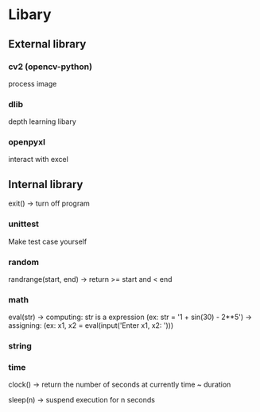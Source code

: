 # Libary

## External library

### cv2 (opencv-python)

process image

### dlib

depth learning libary

### openpyxl

interact with excel

## Internal library

exit() -> turn off program

### unittest

Make test case yourself

### random

randrange(start, end) -> return >= start and < end

### math

eval(str) -> computing: str is a expression (ex: str = '1 + sin(30) - 2**5')
          -> assigning: (ex: x1, x2 = eval(input('Enter x1, x2: ')))
### string

### time

clock() -> return the number of seconds at currently time
~ duration

sleep(n) -> suspend execution for n seconds

